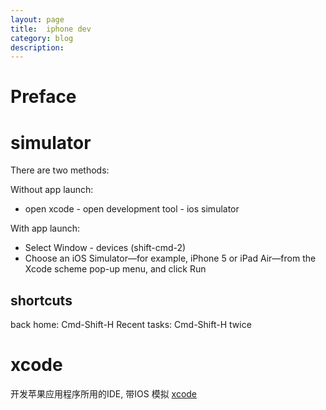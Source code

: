 ```yaml
---
layout: page
title:	iphone dev
category: blog
description: 
---
```

# Preface

# simulator
There are two methods:

Without app launch:

- open xcode - open development tool - ios simulator

With app launch:
- Select Window - devices (shift-cmd-2)
- Choose an iOS Simulator—for example, iPhone 5 or iPad Air—from the Xcode scheme pop-up menu, and click Run

## shortcuts
back home: Cmd-Shift-H
Recent tasks: Cmd-Shift-H twice


# xcode
开发苹果应用程序所用的IDE, 带IOS 模拟
[xcode](http://esoftmobile.com/2013/10/30/start-developing-mac-apps-today/)
